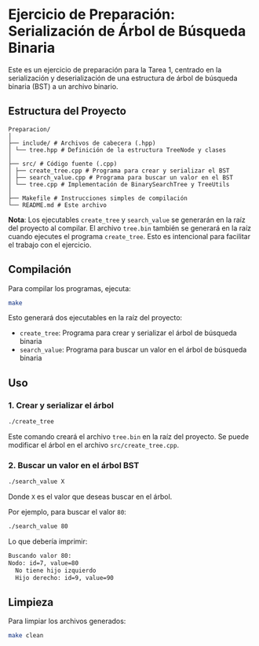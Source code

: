 # Ejercicio de Preparación: Serialización de Árbol de Búsqueda Binaria

Este es un ejercicio de preparación para la Tarea 1, centrado en la serialización y deserialización de una estructura de árbol de búsqueda binaria (BST) a un archivo binario.

## Estructura del Proyecto

```
Preparacion/
│
├── include/ # Archivos de cabecera (.hpp)
│ └── tree.hpp # Definición de la estructura TreeNode y clases
│
├── src/ # Código fuente (.cpp)
│ ├── create_tree.cpp # Programa para crear y serializar el BST
│ ├── search_value.cpp # Programa para buscar un valor en el BST
│ └── tree.cpp # Implementación de BinarySearchTree y TreeUtils
│
├── Makefile # Instrucciones simples de compilación
└── README.md # Este archivo
```

**Nota**: Los ejecutables `create_tree` y `search_value` se generarán en la raíz del proyecto al compilar. El archivo `tree.bin` también se generará en la raíz cuando ejecutes el programa `create_tree`. Esto es intencional para facilitar el trabajo con el ejercicio.

## Compilación

Para compilar los programas, ejecuta:

```bash
make
```

Esto generará dos ejecutables en la raíz del proyecto:

- `create_tree`: Programa para crear y serializar el árbol de búsqueda binaria
- `search_value`: Programa para buscar un valor en el árbol de búsqueda binaria

## Uso

### 1. Crear y serializar el árbol

```bash
./create_tree
```

Este comando creará el archivo `tree.bin` en la raíz del proyecto.
Se puede modificar el árbol en el archivo `src/create_tree.cpp`.

### 2. Buscar un valor en el árbol BST

```bash
./search_value X
```

Donde `X` es el valor que deseas buscar en el árbol.

Por ejemplo, para buscar el valor `80`:

```bash
./search_value 80
```

Lo que debería imprimir:

```bash
Buscando valor 80:
Nodo: id=7, value=80
  No tiene hijo izquierdo
  Hijo derecho: id=9, value=90
```

## Limpieza

Para limpiar los archivos generados:

```bash
make clean
```
